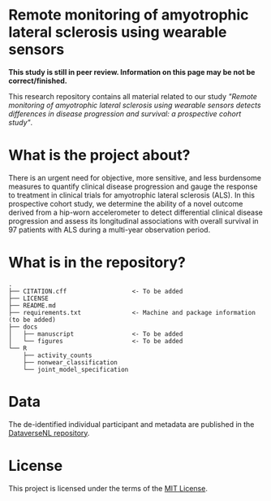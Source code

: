 # Remote monitoring of amyotrophic lateral sclerosis using wearable sensors

**This study is still in peer review. Information on this page may be not be correct/finished.**

This research repository contains all material related to our study *"Remote monitoring of amyotrophic lateral sclerosis using wearable sensors detects differences in disease progression and survival: a prospective cohort study"*.

# What is the project about?
There is an urgent need for objective, more sensitive, and less burdensome measures to quantify clinical disease progression and gauge the response to treatment in clinical trials for amyotrophic lateral sclerosis (ALS). In this prospective cohort study, we determine the ability of a novel outcome derived from a hip-worn accelerometer to detect differential clinical disease progression and assess its longitudinal associations with overall survival in 97 patients with ALS during a multi-year observation period. 

# What is in the repository?
```
.
├── CITATION.cff                  <- To be added
├── LICENSE
├── README.md
├── requirements.txt              <- Machine and package information (to be added)
├── docs               
│   ├── manuscript                <- To be added     
│   └── figures                   <- To be added
└── R                 
    ├── activity_counts       
    ├── nonwear_classification
    └── joint_model_specification
```

# Data
The de-identified individual participant and metadata are published in the [DataverseNL repository](https://dataverse.nl/dataset.xhtml?persistentId=doi:10.34894/QPFHWV). 

# License
This project is licensed under the terms of the [MIT License](/LICENSE).
